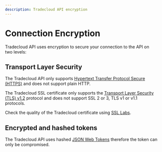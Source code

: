 ```yaml
---
description: Tradecloud API encryption
---
```


# Connection Encryption

Tradecloud API uses encryption to secure your connection to the API on two levels:

## Transport Layer Security

The Tradecloud API only supports [Hypertext Transfer Protocol Secure \(HTTPS\)](https://en.wikipedia.org/wiki/HTTPS) and does not support plain HTTP.

The Tradecloud SSL certificate only supports the [Transport Layer Security \(TLS\) v1.2](https://en.wikipedia.org/wiki/Transport_Layer_Security#TLS_1.2) protocol and does not support SSL 2 or 3, TLS v1 or v1.1 protocols.

Check the quality of the Tradecloud certificate using [SSL Labs](https://www.ssllabs.com/ssltest/analyze.html?d=api.accp.tradecloud1.com&latest).

## Encrypted and hashed tokens

The Tradecloud API uses hashed [JSON Web Tokens](https://jwt.io/) therefore the token can only be compromised.


